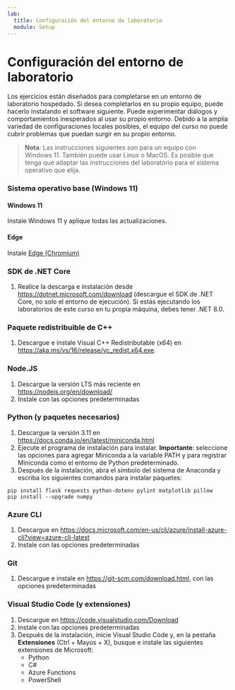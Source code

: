 ```yaml
---
lab:
  title: Configuración del entorno de laboratorio
  module: Setup
---
```


# Configuración del entorno de laboratorio

Los ejercicios están diseñados para completarse en un entorno de laboratorio hospedado. Si desea completarlos en su propio equipo, puede hacerlo instalando el software siguiente. Puede experimentar diálogos y comportamientos inesperados al usar su propio entorno. Debido a la amplia variedad de configuraciones locales posibles, el equipo del curso no puede cubrir problemas que puedan surgir en su propio entorno.

> **Nota**: Las instrucciones siguientes son para un equipo con Windows 11. También puede usar Linux o MacOS. Es posible que tenga que adaptar las instrucciones del laboratorio para el sistema operativo que elija.

### Sistema operativo base (Windows 11)

#### Windows 11

Instale Windows 11 y aplique todas las actualizaciones.

#### Edge

Instale [Edge (Chromium)](https://microsoft.com/edge)

### SDK de .NET Core

1. Realice la descarga e instalación desde https://dotnet.microsoft.com/download (descargue el SDK de .NET Core, no solo el entorno de ejecución). Si estás ejecutando los laboratorios de este curso en tu propia máquina, debes tener .NET 8.0.

### Paquete redistribuible de C++

1. Descargue e instale Visual C++ Redistributable (x64) en https://aka.ms/vs/16/release/vc_redist.x64.exe.

### Node.JS

1. Descargue la versión LTS más reciente en https://nodejs.org/en/download/ 
2. Instale con las opciones predeterminadas

### Python (y paquetes necesarios)

1. Descargue la versión 3.11 en https://docs.conda.io/en/latest/miniconda.html 
2. Ejecute el programa de instalación para instalar. **Importante**: seleccione las opciones para agregar Miniconda a la variable PATH y para registrar Miniconda como el entorno de Python predeterminado.
3. Después de la instalación, abra el símbolo del sistema de Anaconda y escriba los siguientes comandos para instalar paquetes: 

```
pip install flask requests python-dotenv pylint matplotlib pillow
pip install --upgrade numpy
```

### Azure CLI

1. Descargue en https://docs.microsoft.com/en-us/cli/azure/install-azure-cli?view=azure-cli-latest 
2. Instale con las opciones predeterminadas

### Git

1. Descargue e instale en https://git-scm.com/download.html, con las opciones predeterminadas


### Visual Studio Code (y extensiones)

1. Descargue en https://code.visualstudio.com/Download 
2. Instale con las opciones predeterminadas 
3. Después de la instalación, inicie Visual Studio Code y, en la pestaña **Extensiones** (Ctrl + Mayús + X), busque e instale las siguientes extensiones de Microsoft:
    - Python
    - C#
    - Azure Functions
    - PowerShell

